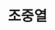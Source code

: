 ---
layout: hubs
key: Q56651392
title: 조중열
name: 조중열
description: 대한민국의 기업가, 전 한일개발 회장
score: 3.8002006505943516e-05
degree: 3
---